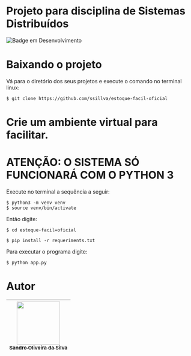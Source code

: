 # Projeto para disciplina de Sistemas Distribuídos

![Badge em Desenvolvimento](http://img.shields.io/static/v1?label=STATUS&message=EM%20DESENVOLVIMENTO&color=GREEN&style=for-the-badge)
# Baixando o projeto

Vá para o diretório dos seus projetos e execute o comando no terminal linux:
```console
$ git clone https://github.com/ssillva/estoque-facil-oficial
```
# Crie um ambiente virtual para facilitar.
# ATENÇÃO: O SISTEMA SÓ FUNCIONARÁ COM O PYTHON 3

Execute no terminal a sequência a seguir:

```console
$ python3 -m venv venv
$ source venv/bin/activate
```
Então digite:

```console
$ cd estoque-facil=oficial
```

```console
$ pip install -r requeriments.txt
```

Para executar o programa digite:

```console
$ python app.py
```


# Autor
| [<img loading="lazy" src="https://avatars.githubusercontent.com/u/11522653?v=4" width=115><br><sub>Sandro Oliveira da Silva</sub>](https://github.com/ssillva) |
|:--------------------------------------------------------------------------------------------------------------------------------------------------------------------:|